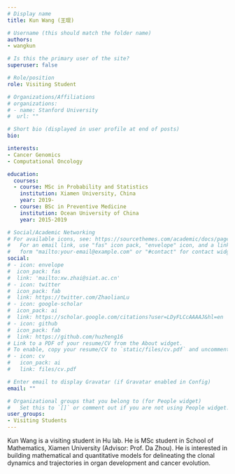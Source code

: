 ```yaml
---
# Display name
title: Kun Wang (王琨)

# Username (this should match the folder name)
authors:
- wangkun

# Is this the primary user of the site?
superuser: false

# Role/position
role: Visiting Student

# Organizations/Affiliations
# organizations:
# - name: Stanford University
#  url: ""

# Short bio (displayed in user profile at end of posts)
bio: 

interests:
- Cancer Genomics
- Computational Oncology

education:
  courses:
  - course: MSc in Probability and Statistics
    institution: Xiamen University, China
    year: 2019-
  - course: BSc in Preventive Medicine
    institution: Ocean University of China
    year: 2015-2019

# Social/Academic Networking
# For available icons, see: https://sourcethemes.com/academic/docs/page-builder/#icons
#   For an email link, use "fas" icon pack, "envelope" icon, and a link in the
#   form "mailto:your-email@example.com" or "#contact" for contact widget.
social:
# - icon: envelope
#  icon_pack: fas
#  link: 'mailto:xw.zhai@siat.ac.cn'
# - icon: twitter
#  icon_pack: fab
#  link: https://twitter.com/ZhaolianLu
# - icon: google-scholar
#  icon_pack: ai
#  link: https://scholar.google.com/citations?user=LDyFLCcAAAAJ&hl=en
# - icon: github
#  icon_pack: fab
#  link: https://github.com/huzheng16
# Link to a PDF of your resume/CV from the About widget.
# To enable, copy your resume/CV to `static/files/cv.pdf` and uncomment the lines below.
# - icon: cv
#   icon_pack: ai
#   link: files/cv.pdf

# Enter email to display Gravatar (if Gravatar enabled in Config)
email: ""

# Organizational groups that you belong to (for People widget)
#   Set this to `[]` or comment out if you are not using People widget.
user_groups:
- Visiting Students
---
```


Kun Wang is a visiting student in Hu lab. He is MSc student in School of Mathematics, Xiamen University (Advisor: Prof. Da Zhou). He is interested in building mathematical and quantitative models for delineating the clonal dynamics and trajectories in organ development and cancer evolution.
